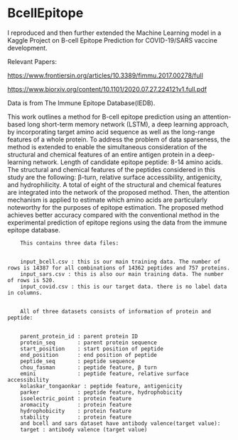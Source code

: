 # BcellEpitope
I reproduced and then further extended the Machine Learning model in a Kaggle Project on B-cell Epitope Prediction for COVID-19/SARS vaccine development.

Relevant Papers:

https://www.frontiersin.org/articles/10.3389/fimmu.2017.00278/full

https://www.biorxiv.org/content/10.1101/2020.07.27.224121v1.full.pdf

Data is from The Immune Epitope Database(IEDB).

This work outlines a method for B-cell epitope prediction using an attention-based long short-term memory network (LSTM), a deep learning approach, by incorporating target amino acid sequence as well as the long-range features of a whole protein. To address the problem of data sparseness, the method is extended to enable the simultaneous consideration of the structural and chemical features of an entire antigen protein in a deep-learning network. Length of candidate epitope peptide: 8-14 amino acids.
The structural and chemical features of the peptides considered in this study are the following: β-turn, relative surface accessibility, antigenicity, and hydrophilicity.  A total of eight of the structural and chemical features are integrated into the network of the proposed method. Then, the attention mechanism is applied to estimate which amino acids are particularly noteworthy for the purposes of epitope estimation. The proposed method achieves better accuracy compared with the conventional method in the experimental prediction of epitope regions using the data from the immune epitope database.



		This contains three data files:
		

		input_bcell.csv : this is our main training data. The number of rows is 14387 for all combinations of 14362 peptides and 757 proteins.
		input_sars.csv : this is also our main training data. The number of rows is 520.
		input_covid.csv : this is our target data. there is no label data in columns.
		

		All of three datasets consists of information of protein and peptide:
		

		parent_protein_id : parent protein ID
		protein_seq       : parent protein sequence
		start_position    : start position of peptide
		end_position      : end position of peptide
		peptide_seq       : peptide sequence
		chou_fasman       : peptide feature, β turn
		emini             : peptide feature, relative surface accessibility
		kolaskar_tongaonkar : peptide feature, antigenicity
		parker            : peptide feature, hydrophobicity
		isoelectric_point : protein feature
		aromacity         : protein feature
		hydrophobicity    : protein feature
		stability         : protein feature
		and bcell and sars dataset have antibody valence(target value):
		target : antibody valence (target value)
    
    


